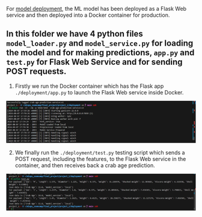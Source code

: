 For [model deployment](./), the ML model has been deployed as a Flask Web service and then deployed into a Docker container for production.

## In this folder we have 4 python files `model_loader.py` and `model_service.py` for loading the model and for making predictions, `app.py` and `test.py` for Flask Web Service and for sending POST requests.

1. Firstly we run the Docker container which has the Flask app `./deployment/app.py` to launch the Flask Web service inside Docker. 

<p align="center">
  <img src="../images/deploy_terminal2.png" alt="Run Docker container">
</p>

2. We finally run the `./deployment/test.py` testing script which sends a POST request, including the features, to the Flask Web service in the container, and then receives back a crab age prediction.

<p align="center">
  <img src="../images/deploy_terminal.png" alt="Test Docker container">
</p> 
